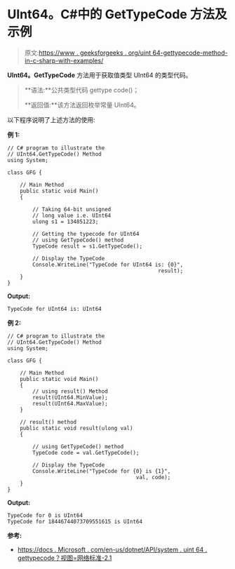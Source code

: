 # UInt64。C#中的 GetTypeCode 方法及示例

> 原文:[https://www . geeksforgeeks . org/uint 64-gettypecode-method-in-c-sharp-with-examples/](https://www.geeksforgeeks.org/uint64-gettypecode-method-in-c-sharp-with-examples/)

**UInt64。GetTypeCode** 方法用于获取值类型 UInt64 的类型代码。

> **语法:**公共类型代码 gettype code()；
> 
> **返回值:**该方法返回枚举常量 UInt64。

以下程序说明了上述方法的使用:

**例 1:**

```
// C# program to illustrate the
// UInt64.GetTypeCode() Method
using System;

class GFG {

    // Main Method
    public static void Main()
    {

        // Taking 64-bit unsigned 
        // long value i.e. UInt64
        ulong s1 = 134851223;

        // Getting the typecode for UInt64
        // using GetTypeCode() method
        TypeCode result = s1.GetTypeCode();

        // Display the TypeCode
        Console.WriteLine("TypeCode for UInt64 is: {0}",
                                                result);
    }
}
```

**Output:**

```
TypeCode for UInt64 is: UInt64

```

**例 2:**

```
// C# program to illustrate the
// UInt64.GetTypeCode() Method
using System;

class GFG {

    // Main Method
    public static void Main()
    {
        // using result() Method
        result(UInt64.MinValue);
        result(UInt64.MaxValue);
    }

    // result() method
    public static void result(ulong val)
    {

        // using GetTypeCode() method
        TypeCode code = val.GetTypeCode();

        // Display the TypeCode
        Console.WriteLine("TypeCode for {0} is {1}",
                                         val, code);
    }
}
```

**Output:**

```
TypeCode for 0 is UInt64
TypeCode for 18446744073709551615 is UInt64

```

**参考:**

*   [https://docs . Microsoft . com/en-us/dotnet/API/system . uint 64 . gettypecode？视图=网络标准-2.1](https://docs.microsoft.com/en-us/dotnet/api/system.uint64.gettypecode?view=netstandard-2.1)